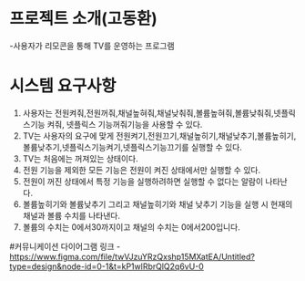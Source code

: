 # 프로젝트 소개(고동환)
-사용자가 리모콘을 통해 TV를 운영하는 프로그램
# 시스템 요구사항
1. 사용자는 전원켜줘,전원꺼줘,채널높혀줘,채널낮춰줘,볼륨높혀줘,볼륨낮춰줘,넷플릭스기능 켜줘, 넷플릭스 기능꺼줘기능을 사용할 수 있다.
2. TV는 사용자의 요구에 맞게 전원켜기,전원끄기,채널높히기,채널낮추기,볼륨높히기,볼륨낮추기,넷플릭스기능켜기,넷플릭스기능끄기를 실행할 수 있다.
3. TV는 처음에는 꺼져있는 상태이다.
4. 전원 기능을 제외한 모든 기능은 전원이 켜진 상태에서만 실행할 수 있다.
5. 전원이 꺼진 상태에서 특정 기능을 실행하려하면 실행할 수 없다는 알람이 나타난다.
6. 볼륨높히기와 볼륨낮추기 그리고 채널높히기와 채널 낮추기 기능을 실행 시 현재의 채널과 볼륨 수치를 나타낸다.
7. 볼륨의 수치는 0에서30까지이고 채널의 수치는 0에서200입니다.

#커뮤니케이션 다이어그램 링크
-https://www.figma.com/file/twVJzuYRzQxshp15MXatEA/Untitled?type=design&node-id=0-1&t=kP1wlRbrQlQ2q6vU-0